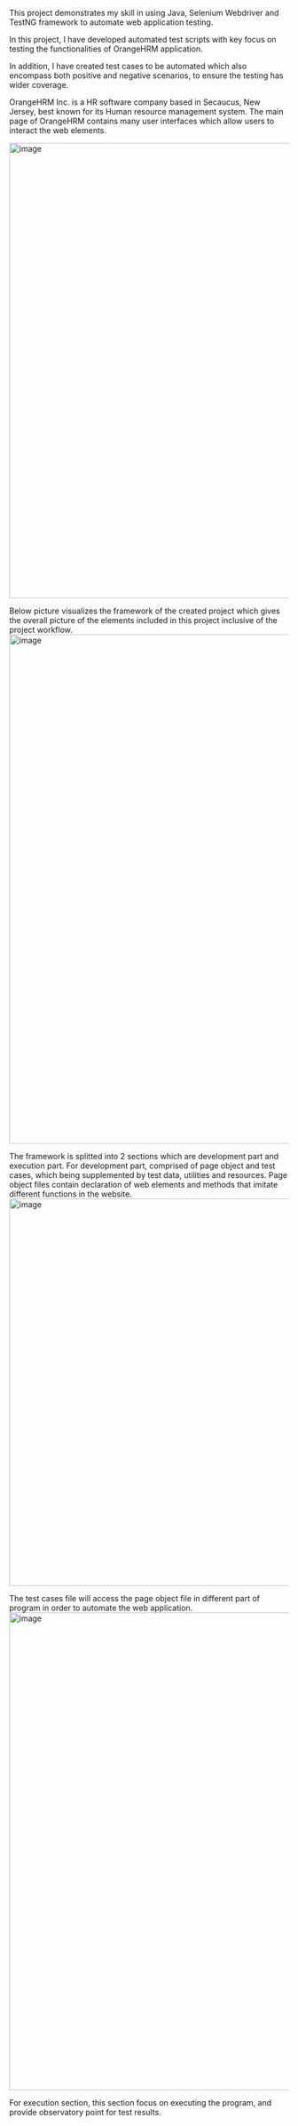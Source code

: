 This project demonstrates my skill in using Java, Selenium Webdriver and TestNG framework to automate web application testing.

In this project, I have developed automated test scripts with key focus on testing the functionalities of OrangeHRM application.

In addition, I have created test cases to be automated which also encompass both positive and negative scenarios, to ensure the testing has wider coverage. 

OrangeHRM Inc. is a HR software company based in Secaucus, New Jersey, best known for its Human resource management system. The main page of OrangeHRM contains many user interfaces which allow users to interact the web elements. 

<img width="2000" height="821" alt="image" src="https://github.com/user-attachments/assets/9233dc38-cc22-4b27-95c2-1b606f0e4211" />

Below picture visualizes the framework of the created project which gives the overall picture of the elements included in this project inclusive of the project workflow.
<img width="1707" height="918" alt="image" src="https://github.com/user-attachments/assets/363d9968-d656-4316-8481-8f29e99a1d01" />

The framework is splitted into 2 sections which are development part and execution part. For development part, comprised of page object and test cases, which being supplemented by test data, utilities and resources. Page object files contain declaration of web elements and methods that imitate different functions in the website.
<img width="952" height="698" alt="image" src="https://github.com/user-attachments/assets/5bc346f3-a039-4c48-bbe3-6a1f656fdfdd" />

The test cases file will access the page object file in different part of program in order to automate the web application.
<img width="791" height="861" alt="image" src="https://github.com/user-attachments/assets/5a75791e-f83c-46a0-a134-c0dbedbac69e" />


For execution section, this section focus on executing the program, and provide observatory point for test results.

